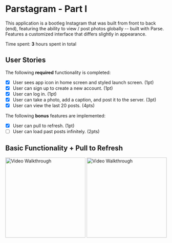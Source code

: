 # Parstagram - Part I

This application is a bootleg Instagram that was built from front to back (end), featuring the ability to 
view / post photos globally -- built with Parse. Features a customized interface that differs slightly in appearance.

Time spent: **3** hours spent in total

## User Stories

The following **required** functionality is completed:

- [x] User sees app icon in home screen and styled launch screen. (1pt)
- [x] User can sign up to create a new account. (1pt)
- [x] User can log in. (1pt)
- [x] User can take a photo, add a caption, and post it to the server. (3pt)
- [x] User can view the last 20 posts. (4pts)

The following **bonus** features are implemented:

- [x] User can pull to refresh. (1pt)
- [ ] User can load past posts infinitely. (2pts)

## Basic Functionality + Pull to Refresh

<img src='http://g.recordit.co/KQfumLliID.gif' title='Basic Functionality' width='250' alt='Video Walkthrough' />                 <img src='http://g.recordit.co/FmeR5KOcMn.gif' title='Pull to refresh' width='250' alt='Video Walkthrough' />
